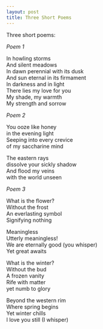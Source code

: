 ```yaml
---
layout: post
title: Three Short Poems
---
```


Three short poems:

*Poem 1*

In howling storms  
And silent meadows  
In dawn perennial with its dusk  
And sun eternal in its firmament  
In darkness and in light  
There lies my love for you  
My shade, my warmth  
My strength and sorrow  

*Poem 2*

You ooze like honey  
in the evening light  
Seeping into every crevice    
of my saccharine mind  

The eastern rays  
dissolve your sickly shadow  
And flood my veins  
with the world unseen

*Poem 3*

What is the flower?    
Without the frost    
An everlasting symbol      
Signifying nothing  

Meaningless  
Utterly meaningless!  
We are eternally good (you whisper)  
Yet great awaits

What is the winter?  
Without the bud  
A frozen vanity  
Rife with matter    
yet numb to glory  

Beyond the western rim  
Where spring begins  
Yet winter chills  
I love you still (I whisper)  

